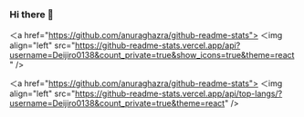### Hi there 👋

<!--
**Deijiro0138/Deijiro0138** is a ✨ _special_ ✨ repository because its `README.md` (this file) appears on your GitHub profile.




Here are some ideas to get you started:

- 🔭 I’m currently working on ...
- 🌱 I’m currently learning ...
- 👯 I’m looking to collaborate on ...
- 🤔 I’m looking for help with ...
- 💬 Ask me about ...
- 📫 How to reach me: ...
- 😄 Pronouns: ...
- ⚡ Fun fact: ...
-->

＜a href="https://github.com/anuraghazra/github-readme-stats">
  ＜img align="left" src="https://github-readme-stats.vercel.app/api?username=Deijiro0138&count_private=true&show_icons=true&theme=react" />

＜a href="https://github.com/anuraghazra/github-readme-stats">
  ＜img align="left" src="https://github-readme-stats.vercel.app/api/top-langs/?username=Deijiro0138&count_private=true&theme=react" />
